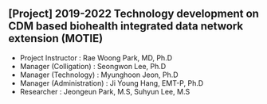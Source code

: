 ## [Project] 2019-2022 Technology development on CDM based biohealth integrated data network extension (MOTIE)

* Project Instructor : Rae Woong Park, MD, Ph.D 
* Manager (Colligation) : Seongwon Lee, Ph.D 
* Manager (Technology) : Myunghoon Jeon, Ph.D
* Manager (Administration) : Ji Young Hang, EMT-P, Ph.D
* Researcher : Jeongeun Park, M.S, Suhyun Lee, M.S
